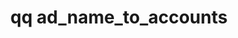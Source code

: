 ---
category: ad
command: ad_name_to_accounts
optional_options:
- alternate:
  - --name
  help: Get account info for this sAMAccountName
  name: -n
  required: true
permalink: /qq-cli-command-guide/ad/ad_name_to_accounts.html
positional_options: []
sidebar: qq_cli_command_reference_sidebar
summary: This section explains how to use the <code>qq ad_name_to_accounts</code>
  command.
synopsis: Get all account info for a sAMAccountName
title: qq ad_name_to_accounts
usage: qq ad_name_to_accounts [-h] -n NAME
zendesk_source: qq CLI Command Guide

---